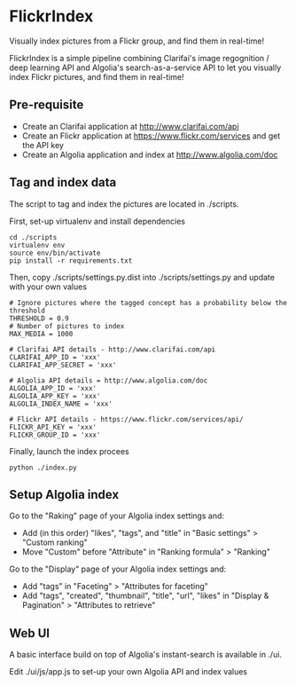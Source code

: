 # FlickrIndex

Visually index pictures from a Flickr group, and find them in real-time!

FlickrIndex is a simple pipeline combining Clarifai's image regognition / deep learning API and Algolia's search-as-a-service API to let you visually index Flickr pictures, and find them in real-time!

## Pre-requisite

- Create an Clarifai application at http://www.clarifai.com/api
- Create an Flickr application at https://www.flickr.com/services and get the API key
- Create an Algolia application and index at http://www.algolia.com/doc

## Tag and index data

The script to tag and index the pictures are located in ./scripts.

First, set-up virtualenv and install dependencies

    cd ./scripts
    virtualenv env
    source env/bin/activate
    pip install -r requirements.txt

Then, copy ./scripts/settings.py.dist into ./scripts/settings.py and update with your own values

    # Ignore pictures where the tagged concept has a probability below the threshold
    THRESHOLD = 0.9
    # Number of pictures to index
    MAX_MEDIA = 1000
    
    # Clarifai API details - http://www.clarifai.com/api
    CLARIFAI_APP_ID = 'xxx'
    CLARIFAI_APP_SECRET = 'xxx'
    
    # Algolia API details = http://www.algolia.com/doc
    ALGOLIA_APP_ID = 'xxx'
    ALGOLIA_APP_KEY = 'xxx'
    ALGOLIA_INDEX_NAME = 'xxx'
	
	# Flickr API details - https://www.flickr.com/services/api/
	FLICKR_API_KEY = 'xxx'
	FLICKR_GROUP_ID = 'xxx'

Finally, launch the index procees

    python ./index.py

## Setup Algolia index

Go to the "Raking" page of your Algolia index settings and:
- Add (in this order) "likes", "tags", and "title" in "Basic settings" > "Custom ranking"
- Move "Custom" before "Attribute" in "Ranking formula" > "Ranking"

Go to the "Display" page of your Algolia index settings and:
- Add "tags" in "Faceting" > "Attributes for faceting"
- Add "tags", "created", "thumbnail", "title", "url", "likes" in "Display & Pagination" > "Attributes to retrieve"

## Web UI

A basic interface build on top of Algolia's instant-search is available in ./ui.

Edit ./ui/js/app.js to set-up your own Algolia API and index values

